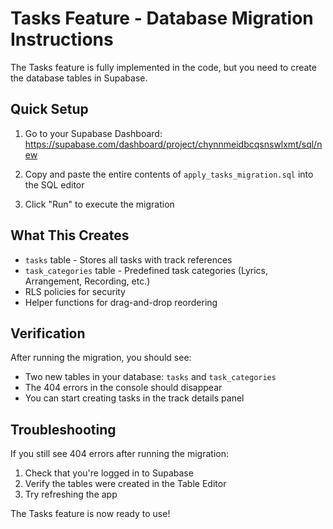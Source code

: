 # Tasks Feature - Database Migration Instructions

The Tasks feature is fully implemented in the code, but you need to create the database tables in Supabase.

## Quick Setup

1. Go to your Supabase Dashboard: https://supabase.com/dashboard/project/chynnmeidbcqsnswlxmt/sql/new

2. Copy and paste the entire contents of `apply_tasks_migration.sql` into the SQL editor

3. Click "Run" to execute the migration

## What This Creates

- `tasks` table - Stores all tasks with track references
- `task_categories` table - Predefined task categories (Lyrics, Arrangement, Recording, etc.)
- RLS policies for security
- Helper functions for drag-and-drop reordering

## Verification

After running the migration, you should see:
- Two new tables in your database: `tasks` and `task_categories`
- The 404 errors in the console should disappear
- You can start creating tasks in the track details panel

## Troubleshooting

If you still see 404 errors after running the migration:
1. Check that you're logged in to Supabase
2. Verify the tables were created in the Table Editor
3. Try refreshing the app

The Tasks feature is now ready to use!